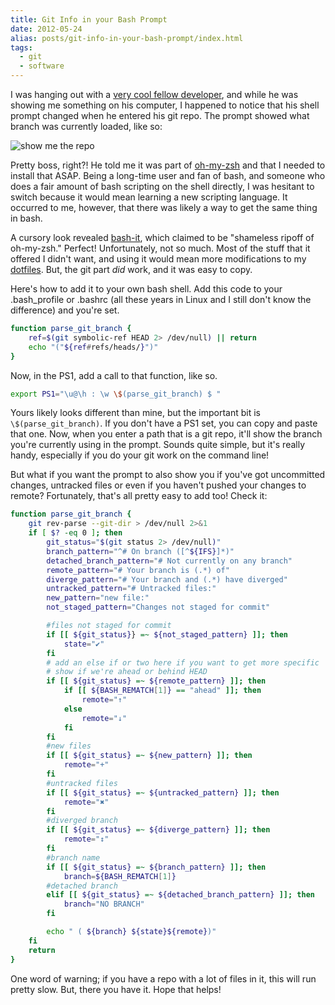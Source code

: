 ```yaml
---
title: Git Info in your Bash Prompt
date: 2012-05-24
alias: posts/git-info-in-your-bash-prompt/index.html
tags:
  - git
  - software
---
```


I was hanging out with a [very cool fellow developer](http://twitter.com/0lu), and while he was showing me something on his computer, I happened to notice that his shell prompt changed when he entered his git repo. The prompt showed what branch was currently loaded, like so:

![show me the repo](/images/posts/2012-git-bash.png)

Pretty boss, right?! He told me it was part of [oh-my-zsh](https://github.com/robbyrussell/oh-my-zsh) and that I needed to install that ASAP. Being a long-time user and fan of bash, and someone who does a fair amount of bash scripting on the shell directly, I was hesitant to switch because it would mean learning a new scripting language. It occurred to me, however, that there was likely a way to get the same thing in bash.

A cursory look revealed [bash-it](https://github.com/revans/bash-it), which claimed to be "shameless ripoff of oh-my-zsh." Perfect! Unfortunately, not so much. Most of the stuff that it offered I didn't want, and using it would mean more modifications to my [dotfiles](https://github.com/w33ble/dotfiles). But, the git part *did* work, and it was easy to copy.

Here's how to add it to your own bash shell. Add this code to your .bash_profile or .bashrc (all these years in Linux and I still don't know the difference) and you're set.

```bash
function parse_git_branch {
    ref=$(git symbolic-ref HEAD 2> /dev/null) || return
    echo "("${ref#refs/heads/}")"
}
```

Now, in the PS1, add a call to that function, like so.

```bash
export PS1="\u@\h : \w \$(parse_git_branch) $ "
```

Yours likely looks different than mine, but the important bit is `\$(parse_git_branch)`. If you don't have a PS1 set, you can copy and paste that one. Now, when you enter a path that is a git repo, it'll show the branch you're currently using in the prompt. Sounds quite simple, but it's really handy, especially if you do your git work on the command line!

But what if you want the prompt to also show you if you've got uncommitted changes, untracked files or even if you haven't pushed your changes to remote? Fortunately, that's all pretty easy to add too! Check it:

```bash
function parse_git_branch {
    git rev-parse --git-dir > /dev/null 2>&1
    if [ $? -eq 0 ]; then
        git_status="$(git status 2> /dev/null)"
        branch_pattern="^# On branch ([^${IFS}]*)"
        detached_branch_pattern="# Not currently on any branch"
        remote_pattern="# Your branch is (.*) of"
        diverge_pattern="# Your branch and (.*) have diverged"
        untracked_pattern="# Untracked files:"
        new_pattern="new file:"
        not_staged_pattern="Changes not staged for commit"

        #files not staged for commit
        if [[ ${git_status}} =~ ${not_staged_pattern} ]]; then
            state="✔"
        fi
        # add an else if or two here if you want to get more specific
        # show if we're ahead or behind HEAD
        if [[ ${git_status} =~ ${remote_pattern} ]]; then
            if [[ ${BASH_REMATCH[1]} == "ahead" ]]; then
                remote="↑"
            else
                remote="↓"
            fi
        fi
        #new files
        if [[ ${git_status} =~ ${new_pattern} ]]; then
            remote="+"
        fi
        #untracked files
        if [[ ${git_status} =~ ${untracked_pattern} ]]; then
            remote="✖"
        fi
        #diverged branch
        if [[ ${git_status} =~ ${diverge_pattern} ]]; then
            remote="↕"
        fi
        #branch name
        if [[ ${git_status} =~ ${branch_pattern} ]]; then
            branch=${BASH_REMATCH[1]}
        #detached branch
        elif [[ ${git_status} =~ ${detached_branch_pattern} ]]; then
            branch="NO BRANCH"
        fi

        echo " ( ${branch} ${state}${remote})"
    fi
    return
}
```

One word of warning; if you have a repo with a lot of files in it, this will run pretty slow. But, there you have it. Hope that helps!
